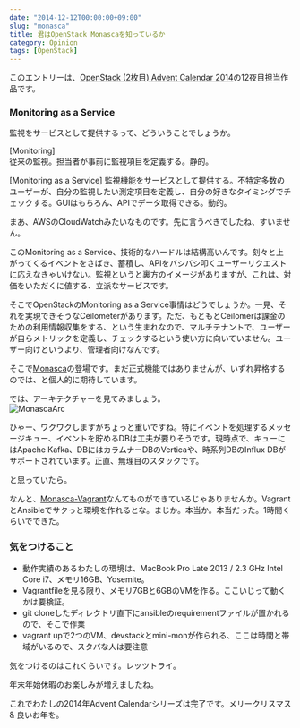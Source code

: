```yaml
---
date: "2014-12-12T00:00:00+09:00"
slug: "monasca"
title: 君はOpenStack Monascaを知っているか    
category: Opinion
tags: [OpenStack]
---
```

このエントリーは、[OpenStack (2枚目) Advent Calendar 2014](http://www.adventar.org/calendars/602)の12夜目担当作品です。

### Monitoring as a Service
監視をサービスとして提供するって、どういうことでしょうか。  

[Monitoring]  
従来の監視。担当者が事前に監視項目を定義する。静的。

[Monitoring as a Service]
監視機能をサービスとして提供する。不特定多数のユーザーが、自分の監視したい測定項目を定義し、自分の好きなタイミングでチェックする。GUIはもちろん、APIでデータ取得できる。動的。

まあ、AWSのCloudWatchみたいなものです。先に言うべきでしたね、すいません。

このMonitoring as a Service、技術的なハードルは結構高いんです。刻々と上がってくるイベントをさばき、蓄積し、APIをバシバシ叩くユーザーリクエストに応えなきゃいけない。監視というと裏方のイメージがありますが、これは、対価をいただくに値する、立派なサービスです。

そこでOpenStackのMonitoring as a Service事情はどうでしょうか。一見、それを実現できそうなCeilometerがあります。ただ、もともとCeilomerは課金のための利用情報収集をする、という生まれなので、マルチテナントで、ユーザーが自らメトリックを定義し、チェックするという使い方に向いていません。ユーザー向けというより、管理者向けなんです。

そこで[Monasca](https://wiki.openstack.org/wiki/Monasca)の登場です。まだ正式機能ではありませんが、いずれ昇格するのでは、と個人的に期待しています。

では、アーキテクチャーを見てみましょう。   
![MonascaArc](https://wiki.openstack.org/w/images/4/4a/Monasca-arch-component-diagram.png)

ひゃー、ワクワクしますがちょっと重いですね。特にイベントを処理するメッセージキュー、イベントを貯めるDBは工夫が要りそうです。現時点で、キューにはApache Kafka、DBにはカラムナーDBのVerticaや、時系列DBのInflux DBがサポートされています。正直、無理目のスタックです。

と思っていたら。

なんと、[Monasca-Vagrant](https://github.com/stackforge/monasca-vagrant)なんてものができているじゃありませんか。VagrantとAnsibleでサクっと環境を作れるとな。まじか。本当か。本当だった。1時間くらいでできた。

### 気をつけること

- 動作実績のあるわたしの環境は、MacBook Pro Late 2013 / 2.3 GHz Intel Core i7、メモリ16GB、Yosemite。
- Vagrantfileを見る限り、メモリ7GBと6GBのVMを作る。ここいじって動くかは要検証。
- git cloneしたディレクトリ直下にansibleのrequirementファイルが置かれるので、そこで作業
- vagrant upで2つのVM、devstackとmini-monが作られる、ここは時間と帯域がいるので、スタバな人は要注意

気をつけるのはこれくらいです。レッツトライ。

年末年始休暇のお楽しみが増えましたね。

これでわたしの2014年Advent Calendarシリーズは完了です。メリークリスマス & 良いお年を。